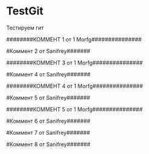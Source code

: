 # TestGit
Тестируем гит

########КОММЕНТ 1  от 1 Morfg###############

#Коммент 2 от Sanifrey#######

########КОММЕНТ 3  от 1 Morfg###############


#Коммент 4 от Sanifrey#######

########КОММЕНТ 4  от 1 Morfg###############

#Коммент 5 от Sanifrey#######

########КОММЕНТ 5  от 1 Morfg###############

#Коммент 6 от Sanifrey#######

#Коммент 7 от Sanifrey#######

#Коммент 8 от Sanifrey#######